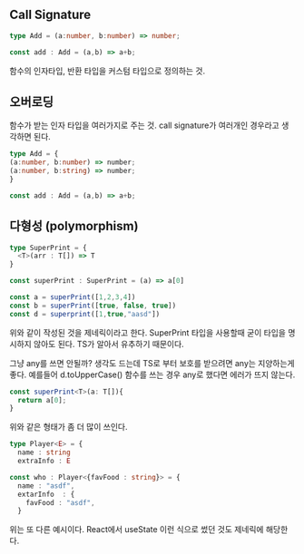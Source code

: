 ## Call Signature
```ts
type Add = (a:number, b:number) => number;

const add : Add = (a,b) => a+b;
```
함수의 인자타입, 반환 타입을 커스텀 타입으로 정의하는 것.

## 오버로딩
함수가 받는 인자 타입을 여러가지로 주는 것. call signature가 여러개인 경우라고 생각하면 된다.
```ts
type Add = {
(a:number, b:number) => number;
(a:number, b:string) => number;
}

const add : Add = (a,b) => a+b;
```

## 다형성 (polymorphism)
```ts
type SuperPrint = {
  <T>(arr : T[]) => T
}

const superPrint : SuperPrint = (a) => a[0]

const a = superPrint([1,2,3,4])
const b = superPrint([true, false, true])
const d = superprint([1,true,"aasd"])
```
위와 같이 작성된 것을 제네릭이라고 한다. SuperPrint 타입을 사용할때 굳이 타입을 명시하지 않아도 된다. TS가 알아서 유추하기 때문이다. 

그냥 any를 쓰면 안될까? 생각도 드는데 TS로 부터 보호를 받으려면 any는 지양하는게 좋다. 예를들어 d.toUpperCase() 함수를 쓰는 경우 any로 했다면 에러가 뜨지 않는다.

```ts
const superPrint<T>(a: T[]){
  return a[0];
}
```
위와 같은 형태가 좀 더 많이 쓰인다.

```ts
type Player<E> = {
  name : string
  extraInfo : E

const who : Player<{favFood : string}> = {
  name : "asdf",
  extarInfo  : {
    favFood : "asdf",
  }
```

위는 또 다른 예시이다. React에서 useState<T> 이런 식으로 썼던 것도 제네릭에 해당한다.
  
  






